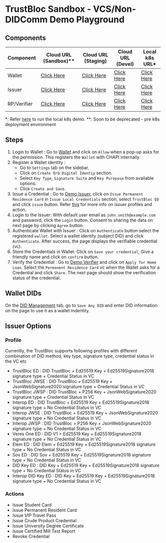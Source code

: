# TrustBloc Sandbox - VCS/Non-DIDComm Demo Playground

## Components
| Component   | Cloud URL (Sandbox)**                                       | Cloud URL (Staging)                                     | Cloud URL (Devel)                                     | Local k8s URL*                                        |
|-------------|-------------------------------------------------------------|---------------------------------------------------------|-------------------------------------------------------|-------------------------------------------------------|
| Wallet      | [Click Here](https://wallet.sandbox.trustbloc.dev/dashboard) | [Click Here](https://wallet.stg.trustbloc.dev)      | [Click Here](https://wallet.dev.trustbloc.dev)      | [Click Here](https://wallet.local.trustbloc.dev)      |
| Issuer      | [Click Here](https://demo-issuer.sandbox.trustbloc.dev)     | [Click Here](https://demo-issuer.stg.trustbloc.dev) | [Click Here](https://demo-issuer.dev.trustbloc.dev) | [Click Here](https://demo-issuer.local.trustbloc.dev) |
| RP/Verifier | [Click Here](https://demo-rp.sandbox.trustbloc.dev)   | [Click Here](https://demo-rp.stg.trustbloc.dev)     | [Click Here](https://demo-rp.dev.trustbloc.dev)     | [Click Here](https://demo-rp.local.trustbloc.dev)     |

*: Refer [here](./../../README.md#deployment) to run the local k8s demo.
**: Soon to be deprecated - pre k8s deployment environment

## Steps
1. Login to Wallet : Go to [Wallet](#components) and click on `Allow` when a pop-up asks for the permission. This 
registers the `Wallet` with CHAPI internally.
2. Register a Wallet identity : 
   - Go to `Settings` tab on the sidebar.
   - Click on `Create Orb Digital Identiy` section.
   - Select `Key Type`, `Signature Suite` and `Key Puropose` from available options.
   - Click `Create and Save`.
3. Issue a Credential : Go to [Demo Issuer](#components), click on  `Issue Permanent Residence Card` in `Issue Local Credentials` 
section, select `TrustBloc ED` and click `issue` button. Refer [this](#issuer-options) for more info on issuer profiles and action.
4. Login to the Issuer: With default user email as `john.smith@example.com` and password, click the `Login` button. Consent to 
sharing the data on next page by clicking `Agree` button.
5. Authenticate Wallet with Issuer : Click on `Authenticate` button select the registered `wallet`. 
Select a wallet identity (subject DID) and click `Authenticate`. After success, the page displays the verifiable credential (vc).
6. Store the Credentials in Wallet: Click on `Save your credential`, Give a friendly name and click on `confirm` button.
7. Verify the Credential : Go to [Demo Verifier](#components) and click on `Apply for Home Loan`. Select the `Permanent Residence Card` vc 
when the Wallet asks for a Credential and click `Share`. The next page should show the verification 
status of the credential. 

## Wallet DIDs
On the [DID Management](#components) tab, go to `Save Any DID` and enter DID information 
on the page to use it as a wallet indentity.

## Issuer Options
### Profile
Currently, the TrustBloc supports following profiles with different combination of DID method, key type, signature type, credential status in the VC etc
- TrustBloc ED : DID TrustBloc + Ed25519 Key + Ed25519Signature2018 signature type + Credential Status in VC
- TrustBloc JWSE : DID TrustBloc + Ed25519 Key + JsonWebSignature2020 signature type + Credential Status in VC
- TrustBloc JWSP : DID TrustBloc + P256 Key + JsonWebSignature2020 signature type + Credential Status in VC
- Interop ED : DID TrustBloc + Ed25519 Key + Ed25519Signature2018 signature type + No Credential Status in VC
- Interop JWSE : DID TrustBloc + Ed25519 Key + JsonWebSignature2020 signature type + No Credential Status in VC
- Interop JWSP : DID TrustBloc + P256 Key + JsonWebSignature2020 signature type + No Credential Status in VC
- Veres One ED : DID V1 + Ed25519 Key + Ed25519Signature2018 signature type + No Credential Status in VC
- Elem ED : DID Elem + Ed25519 Key + Ed25519Signature2018 signature type + No Credential Status in VC
- Sov ED : DID Sov + Ed25519 Key + Ed25519Signature2018 signature type + No Credential Status in VC
- DID Key ED : DID Key + Ed25519 Key + Ed25519Signature2018 signature type + No Credential Status in VC
- Interop DID Key ED : DID Key + Ed25519 Key + Ed25519Signature2018 signature type + No Credential Status in VC

### Actions
- Issue Student Card
- Issue Permanent Resident Card
- Issue VIP Travel Pass
- Issue Crude Product Credential
- Issue University Degree Certificate
- Issue Certified Mill Test Report
- Revoke Credential

